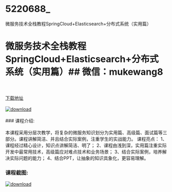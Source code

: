 # 5220688_
微服务技术全栈教程SpringCloud+Elasticsearch+分布式系统（实用篇）
# 微服务技术全栈教程SpringCloud+Elasticsearch+分布式系统（实用篇）## 微信：mukewang8
<br/></br>[下载地址](http://www.36tz.cn/article/5220688 "下载地址")
<br/></br>[![download](http://36tz.cn/muke_img/2021_08_1-21-300x145.png "下载地址")](http://www.36tz.cn/article/5220688 "下载地址")
<br/></br>### 课程介绍:<br/></br>本课程采用分层次教学，将复杂的微服务知识划分为实用篇、高级篇、面试篇等三部分。课程讲解简洁、并且结合实际案例，注重学生的实战能力。
课程亮点：
1、课程经过精心设计，知识点讲解简洁、明了；
2、课程由浅到深，实用篇注重实际开发中最常用技术，高级篇应对难点技术和业务场景；
3、结合实际案例，培养解决实际问题的能力；
4、结合PPT，让抽象的知识具象化，更容易理解。

### 课程截图:
[![download](http://36tz.cn/muke_img/2021_08_2-21.png "下载地址")](http://www.36tz.cn/article/5220688 "下载地址")
